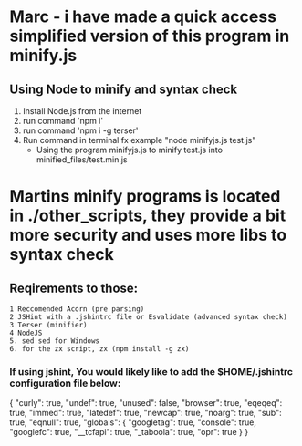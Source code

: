 # Marc - i have made a quick access simplified version of this program in minify.js
## Using Node to minify and syntax check
1. Install Node.js from the internet
3. run command 'npm i'
4. run command 'npm i -g terser'
5. Run command in terminal fx example "node minifyjs.js test.js"
    - Using the program minifyjs.js to minify test.js into minified_files/test.min.js

# Martins minify programs is located in ./other_scripts, they provide a bit more security and uses more libs to syntax check

## Reqirements to those:
    1 Reccomended Acorn (pre parsing)
    2 JSHint with a .jshintrc file or Esvalidate (advanced syntax check)
    3 Terser (minifier)
    4 NodeJS
    5. sed sed for Windows 
    6. for the zx script, zx (npm install -g zx)

### If using jshint, You would likely like to add the $HOME/.jshintrc configuration file below:
{
  "curly": true,
  "undef": true,
  "unused": false,
  "browser": true,
  "eqeqeq": true,
  "immed": true,
  "latedef": true,
  "newcap": true,
  "noarg": true,
  "sub": true,
  "eqnull": true,
  "globals": {
    "googletag": true,
    "console": true,
    "googlefc": true,
    "__tcfapi": true,
    "_taboola": true,
    "opr": true
  }
}
